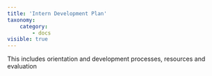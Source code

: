 ```yaml
---
title: 'Intern Development Plan'
taxonomy:
    category:
        - docs
visible: true
---
```


This includes orientation and development processes, resources and evaluation